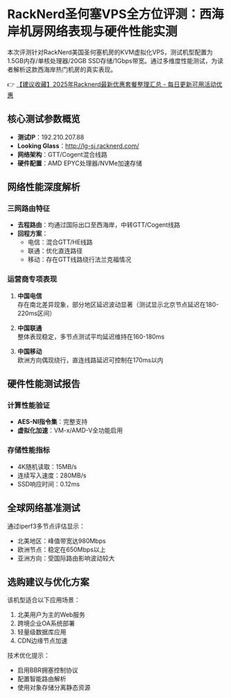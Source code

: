 # RackNerd圣何塞VPS全方位评测：西海岸机房网络表现与硬件性能实测

本次评测针对RackNerd美国圣何塞机房的KVM虚拟化VPS，测试机型配置为1.5GB内存/单核处理器/20GB SSD存储/1Gbps带宽。通过多维度性能测试，为读者解析这款西海岸热门机房的真实表现。

👉 [【建议收藏】2025年Racknerd最新优惠套餐整理汇总 - 每日更新可用活动优惠](https://bit.ly/Rack_Nerd)

## 核心测试参数概览
- **测试IP**：192.210.207.88
- **Looking Glass**：http://lg-sj.racknerd.com/
- **网络架构**：GTT/Cogent混合线路
- **硬件配置**：AMD EPYC处理器/NVMe加速存储

## 网络性能深度解析
### 三网路由特征
- **去程路由**：均通过国际出口至西海岸，中转GTT/Cogent线路
- **回程方案**：
  - 电信：混合GTT/HE线路
  - 联通：优化直连路径
  - 移动：存在GTT线路绕行法兰克福情况

### 运营商专项表现
1. **中国电信**  
   存在南北差异现象，部分地区延迟波动显著（测试显示北京节点延迟在180-220ms区间）

2. **中国联通**  
   整体表现稳定，多节点测试平均延迟维持在160-180ms

3. **中国移动**  
   欧洲方向偶现绕行，直连线路延迟可控制在170ms以内

## 硬件性能测试报告
### 计算性能验证
- **AES-NI指令集**：完整支持
- **虚拟化加速**：VM-x/AMD-V全功能启用

### 存储性能指标
- 4K随机读取：15MB/s
- 连续写入速度：280MB/s
- SSD响应时间：0.12ms

## 全球网络基准测试
通过iperf3多节点评估显示：
- 北美地区：峰值带宽达980Mbps
- 欧洲节点：稳定在650Mbps以上
- 亚洲方向：受国际路由影响波动较大

## 选购建议与优化方案
该机型适合以下应用场景：
1. 北美用户为主的Web服务
2. 跨境企业OA系统部署
3. 轻量级数据库应用
4. CDN边缘节点加速

技术优化提示：
- 启用BBR拥塞控制协议
- 配置智能路由解析
- 使用对象存储分离静态资源